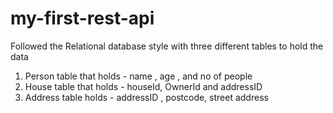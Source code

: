 # my-first-rest-api

Followed the Relational database style with three different tables to hold the data

1. Person table that holds - name , age , and no of people 
2. House table that holds - houseId, OwnerId and addressID
3. Address table holds - addressID , postcode, street address 
